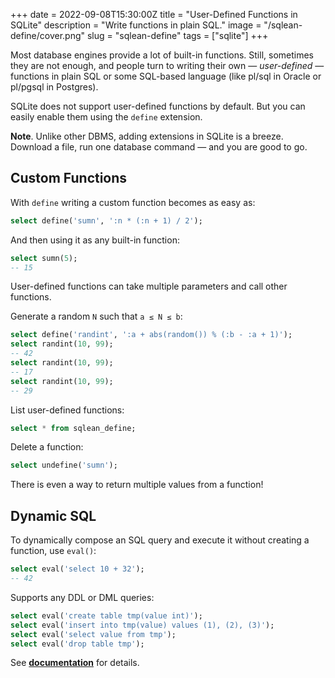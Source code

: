 +++
date = 2022-09-08T15:30:00Z
title = "User-Defined Functions in SQLite"
description = "Write functions in plain SQL."
image = "/sqlean-define/cover.png"
slug = "sqlean-define"
tags = ["sqlite"]
+++

Most database engines provide a lot of built-in functions. Still, sometimes they are not enough, and people turn to writing their own — _user-defined_ — functions in plain SQL or some SQL-based language (like pl/sql in Oracle or pl/pgsql in Postgres).

SQLite does not support user-defined functions by default. But you can easily enable them using the `define` extension.

**Note**. Unlike other DBMS, adding extensions in SQLite is a breeze. Download a file, run one database command — and you are good to go.

## Custom Functions

With `define` writing a custom function becomes as easy as:

```sql
select define('sumn', ':n * (:n + 1) / 2');
```

And then using it as any built-in function:

```sql
select sumn(5);
-- 15
```

User-defined functions can take multiple parameters and call other functions.

Generate a random `N` such that `a ≤ N ≤ b`:

```sql
select define('randint', ':a + abs(random()) % (:b - :a + 1)');
select randint(10, 99);
-- 42
select randint(10, 99);
-- 17
select randint(10, 99);
-- 29
```

List user-defined functions:

```sql
select * from sqlean_define;
```

Delete a function:

```sql
select undefine('sumn');
```

There is even a way to return multiple values from a function!

## Dynamic SQL

To dynamically compose an SQL query and execute it without creating a function, use `eval()`:

```sql
select eval('select 10 + 32');
-- 42
```

Supports any DDL or DML queries:

```sql
select eval('create table tmp(value int)');
select eval('insert into tmp(value) values (1), (2), (3)');
select eval('select value from tmp');
select eval('drop table tmp');
```

See [**documentation**](https://github.com/nalgeon/sqlean/blob/main/docs/define.md) for details.
